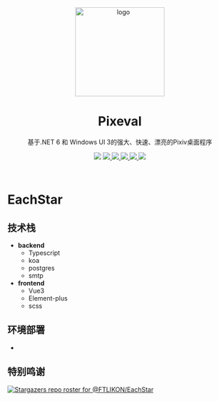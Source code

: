 <div align="center">
    <img align="center" src="https://s1.ax1x.com/2020/04/03/GUMZjS.png" alt="logo" width="200">
    <h1 align="center">Pixeval</h1>
    <p align="center">基于.NET 6 和 Windows UI 3的强大、快速、漂亮的Pixiv桌面程序</p>
    <p align="center">
        <img src="https://img.shields.io/github/stars/Pixeval/Pixeval?color=red&style=flat-square">
        <a href="mailto:decem0730@hotmail.com">
            <img src="https://img.shields.io/static/v1?label=contact%20me&message=hotmail&color=green&style=flat-square">
        </a>
        <a href="https://jq.qq.com/?_wv=1027&k=5hGmJbQ" target="_blank">
            <img src="https://img.shields.io/static/v1?label=chatting&message=qq&color=blue&style=flat-square">
        </a>
        <a href="https://github.com/Pixeval/Pixeval/blob/master/LICENSE" target="_blank">
            <img src="https://img.shields.io/github/license/Pixeval/Pixeval?style=flat-square">
        </a>
        <a href="https://github.com/Pixeval/Pixeval/issues/new/choose" target="_blank">
            <img src="https://img.shields.io/static/v1?label=feedback&message=issues&color=pink&style=flat-square">
        </a>
        <a href="https://dotnet.microsoft.com/en-us/download/dotnet/6.0" target="_blank">
            <img src="https://img.shields.io/static/v1?label=runtime&message=.NET%206.0&color=yellow&style=flat-square">
        </a>
    </p>
    </br>
</div>


# EachStar

## 技术栈

- **backend**
  - Typescript
  - koa
  - postgres
  - smtp
- **frontend**
  - Vue3
  - Element-plus
  - scss

## 环境部署

-

## 特别鸣谢

[![Stargazers repo roster for @FTLIKON/EachStar](https://reporoster.com/stars/FTLIKON/EachStar)](https://github.com/FTLIKON/EachStar/stargazers)
